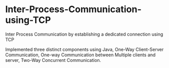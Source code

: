 # Inter-Process-Communication-using-TCP
Inter Process Communication by establishing a dedicated connection using TCP

Implemented three distinct components using Java, One-Way Client-Server
Communication, One-way Communication between Multiple clients and server,
Two-Way Concurrent Communication.
